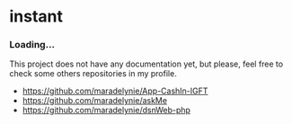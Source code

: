 

# instant

### Loading...

This project does not have any documentation yet, but please, feel free to check some others repositories in my profile.

- https://github.com/maradelynie/App-CashIn-IGFT
- https://github.com/maradelynie/askMe
- https://github.com/maradelynie/dsnWeb-php
